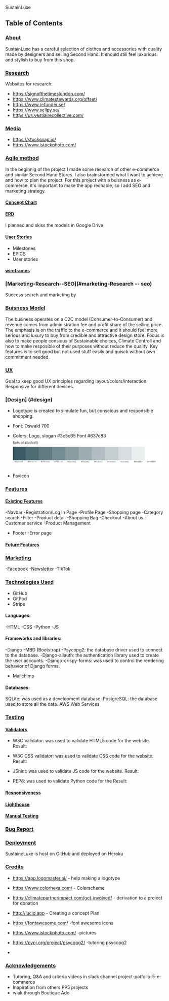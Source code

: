 SustainLuxe

## Table of Contents

### [About](#about)

SustainLuxe has a careful selection of clothes and accessories with quality made by designers and selling Second Hand.
It should still feel luxurious and stylish to buy from this shop.

### [Research](#research) 
  Websites for research:
* https://signofthetimeslondon.com/
* https://www.climatestewards.org/offset/
* https://www.refunder.se/
* https://www.sellpy.se/
* https://us.vestiairecollective.com/

### [Media](#media)
* https://stocksnap.io/
* https://www.istockphoto.com/




### [Agile method](#agile-method) 

In the beginnig of the project I made some research of other e-commerce and similar Second Hand Stores.
I also brainstormed what I want to achieve and how to plan the project.
For this project with a buisness as e-commerce, it´s important to make the app rechable, so I add SEO and marketing strategy.

#### [Concept Chart](#concept_chart)

#### [ERD](#erd)
I planned and skiss the models in Google Drive

#### [User Stories](#user-stories)
- Milestones
- EPICS
- User stories

#### [wireframes](#wireframes)  

### [Marketing-Research--SEO](#marketing-Research -- seo) 
Success search and marketing by


### [Buisness Model](#buisness_model)
The business operates on a C2C model (Consumer-to-Consumer) and revenue comes from administration fee and profit share of the selling price.
The emphasis is on the traffic to the e-commerce and it should feel more serious and luxury to buy from credible and attractive design store. Focus is also to make people consious of Sustainable choices, Climate Controll and how to make resposible of their purposes without reduce the quality.
Key features is to sell good but not used stuff easily and quisck without own commitment needed.


### [UX](#ux)
Goal to keep good UX principles regarding layout/colors/interaction
Responsive for different devices.

### [Design] (#design) 

- Logotype is created to simulate fun, but conscious and responsible shopping.  

- Font: Oswald 700

- Colors: 
  Logo, slogan #3c5c65
  Font #637c83
 ![colors](colors.png)

- Favicon

### [Features](#features) 

#### [Existing Features](#existing_featuers)

-Navbar
-Registration/Log in Page
-Profile Page
-Shopping page
-Category search
-Filter
-Product detail
-Shopping Bag
-Checkout 
-About us
-Customer service
-Product Management
- Footer
-Error page

#### [Future Features](#future_features)

### [Marketing](#marketing)

-Facebook
-Newsletter
-TikTok


### [Technologies Used](#technologies_used)

* GitHub
* GitPod
* Stripe

#### Languages:
-HTML
-CSS
-Python
-JS

#### Frameworks and libraries:
-Django
-MBD (Bootstrap)
-Psycopg2: the database driver used to connect to the database.
-Django-allauth: the authentication library used to create the user accounts.
-Django-crispy-forms: was used to control the rendering behavior of Django forms.
- Mailchimp

#### Databases:
SQLite: was used as a development database.
PostgreSQL: the database used to store all the data.
AWS Web Services


### [Testing](#testing)

#### [Validators](#validators)

- W3C Validator: was used to validate HTML5 code for the website.
Result:

- W3C CSS validator: was used to validate CSS code for the website.
Result:
- JShint: was used to validate JS code for the website.
Result:
- PEP8: was used to validate Python code for the
Result:

#### [Responsiveness](#responsiveness)

#### [Lighthouse](#lighthouse)

#### [Manual Testing](#manual_testing) 

### [Bug Report](#bugreport)

### [Deployment](#deployment) 

SustaineLuxe is host on GitHub and deployed on Heroku

### [Credits](#credits)

* https://app.logomaster.ai/ - help making a logotype
* https://www.colorhexa.com/ - Colorscheme
* https://climatepartnerimpact.com/get-involved/ - derivation to a project for donation
* http://lucid.app - Creating a concept Plan
* https://fontawesome.com/ -font awesome icons
* https://www.istockphoto.com/ -pictures
* https://pypi.org/project/psycopg2/ -tutoring psycopg2

* 
### [Acknowledgements](#acknowledgements)

- Tutoring, Q&A and criteria videos in slack channel project-potfolio-5-e-commerce
- Inapiration from others PP5 projects
- wlak through Boutique Ado



